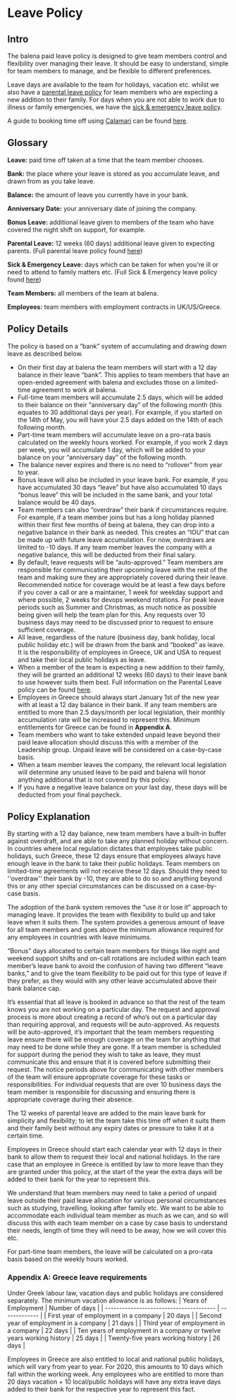 # Leave Policy

## Intro 
The balena paid leave policy is designed to give team members control and flexibility over managing their leave. It should be easy to understand, simple for team members to manage, and be flexible to different preferences. 

Leave days are available to the team for holidays, vacation etc. whilst we also have a [parental leave policy](../policies/parental-leave-policy.md) for team members who are expecting a new addition to their family. For days when you are not able to work due to illness or family emergencies, we have the [sick & emergency leave policy](../policies/sick-and-emergency-leave-policy.md).

A guide to booking time off using [Calamari](https://balena.calamari.io/o/sign-in) can be found [here](../tooling/calamari).

## Glossary
**Leave:** paid time off taken at a time that the team member chooses.

**Bank:** the place where your leave is stored as you accumulate leave, and drawn from as you take leave.

**Balance:** the amount of leave you currently have in your bank.

**Anniversary Date:** your anniversary date of joining the company.

**Bonus Leave:** additional leave given to members of the team who have covered the night shift on support, for example.

**Parental Leave:** 12 weeks (60 days) additional leave given to expecting parents. (Full parental leave policy found [here](https://github.com/balena-io/balena-io/wiki/Parental-Leave-Policy))

**Sick & Emergency Leave:** days which can be taken for when you're ill or need to attend to family matters etc. (Full Sick & Emergency leave policy found [here](https://github.com/balena-io/balena-io/wiki/Sick-&-Emergency-Leave-Policy))

**Team Members:** all members of the team at balena.

**Employees:** team members with employment contracts in UK/US/Greece.

## Policy Details
The policy is based on a “bank” system of accumulating and drawing down leave as described below. 

* On their first day at balena the team members will start with a 12 day balance in their leave “bank”. This applies to team members that have an open-ended agreement with balena and excludes those on a limited-time agreement to work at balena. 
* Full-time team members will accumulate 2.5 days, which will be added to their balance on their “anniversary day” of the following month (this equates to 30 additional days per year). For example, if you started on the 14th of May, you will have your 2.5 days added on the 14th of each following month.
* Part-time team members will accumulate leave on a pro-rata basis calculated on the weekly hours worked. For example, if you work 2 days per week, you will accumulate 1 day, which will be added to your balance on your “anniversary day” of the following month.
* The balance never expires and there is no need to “rollover” from year to year.
* Bonus leave will also be included in your leave bank. For example, if you have accumulated 30 days “leave” but have also accumulated 10 days “bonus leave” this will be included in the same bank, and your total balance would be 40 days. 
* Team members can also “overdraw” their bank if circumstances require. For example, if a team member joins but has a long holiday planned within their first few months of being at balena, they can drop into a negative balance in their bank as needed. This creates an “IOU” that can be made up with future leave accumulation. For now, overdraws are limited to -10 days. If any team member leaves the company with a negative balance, this will be deducted from their final salary.
* By default, leave requests will be “auto-approved.” Team members are responsible for communicating their upcoming leave with the rest of the team and making sure they are appropriately covered during their leave. Recommended notice for coverage would be at least a few days before if you cover a call or are a maintainer, 1 week for weekday support and where possible, 2 weeks for devops weekend rotations. For peak leave periods such as Summer and Christmas, as much notice as possible being given will help the team plan for this. Any requests over 10 business days may need to be discussed prior to request to ensure sufficient coverage.
* All leave, regardless of the nature (business day, bank holiday, local public holiday etc.) will be drawn from the bank and “booked” as leave. It is the responsibility of employees in Greece, UK and USA to request and take their local public holidays as leave.
* When a member of the team is expecting a new addition to their family, they will be granted an additional 12 weeks (60 days) to their leave bank to use however suits them best. Full information on the Parental Leave policy can be found [here](../policies/parental-leave-policy).
* Employees in Greece should always start January 1st of the new year with at least a 12 day balance in their bank. If any team members are entitled to more than 2.5 days/month per local legislation, their monthly accumulation rate will be increased to represent this. Minimum entitlements for Greece can be found in **Appendix A**.
* Team members who want to take extended unpaid leave beyond their paid leave allocation should discuss this with a member of the Leadership group. Unpaid leave will be considered on a case-by-case basis.
* When a team member leaves the company, the relevant local legislation will determine any unused leave to be paid and balena will honor anything additional that is not covered by this policy.
* If you have a negative leave balance on your last day, these days will be deducted from your final paycheck.


## Policy Explanation
By starting with a 12 day balance, new team members have a built-in buffer against overdraft, and are able to take any planned holiday without concern. In countries where local regulation dictates that employees take public holidays, such Greece, these 12 days ensure that employees always have enough leave in the bank to take their public holidays. Team members on limited-time agreements will not receive these 12 days. Should they need to ''overdraw'' their bank by -10, they are able to do so and anything beyond this or any other special circumstances can be discussed on a case-by-case basis.

The adoption of the bank system removes the “use it or lose it” approach to managing leave. It provides the team with flexibility to build up and take leave when it suits them. The system provides a generous amount of leave for all team members and goes above the minimum allowance required for any employees in countries with leave minimums.

“Bonus” days allocated to certain team members for things like night and weekend support shifts and on-call rotations are included within each team member’s leave bank to avoid the confusion of having two different “leave banks,” and to give the team flexibility to be paid out for this type of leave if they prefer, as they would with any other leave accumulated above their bank balance cap.

It’s essential that all leave is booked in advance so that the rest of the team knows you are not working on a particular day. The request and approval process is more about creating a record of who’s out on a particular day than requiring approval, and requests will be auto-approved. As requests will be auto-approved, it’s important that the team members requesting leave ensure there will be enough coverage on the team for anything that may need to be done while they are gone. If a team member is scheduled for support during the period they wish to take as leave, they must communicate this and ensure that it is covered before submitting their request. The notice periods above for communicating with other members of the team will ensure appropriate coverage for these tasks or responsibilities. For individual requests that are over 10 business days the team member is responsible for discussing and ensuring there is appropriate coverage during their absence.

The 12 weeks of parental leave are added to the main leave bank for simplicity and flexibility; to let the team take this time off when it suits them and their family best without any expiry dates or pressure to take it at a certain time.

Employees in Greece should start each calendar year with 12 days in their bank to allow them to request their local and national holidays. In the rare case that an employee in Greece is entitled by law to more leave than they are granted under this policy, at the start of the year the extra days will be added to their bank for the year to represent this.

We understand that team members may need to take a period of unpaid leave outside their paid leave allocation for various personal circumstances such as studying, travelling, looking after family etc. We want to be able to accommodate each individual team member as much as we can, and so will discuss this with each team member on a case by case basis to understand their needs, length of time they will need to be away, how we will cover this etc.

For part-time team members, the leave will be calculated on a pro-rata basis based on the weekly hours worked.

### Appendix A: Greece leave requirements 
Under Greek labour law, vacation days and public holidays are considered separately. The minimum vacation allowance is as follows:
| Years of Employment                     | Number of days |
| --------------------------------------- | ------------- |
| First year of employment in a company   | 20 days  |
| Second year of employment in a company  | 21 days  |
| Third year of employment in a company   | 22 days  |
| Ten years of employment in a company or twelve years working history           | 25 days  |
| Twenty-five years working history       | 26 days  |

Employees in Greece are also entitled to local and national public holidays, which will vary from year to year. For 2020, this amounts to 10 days which fall within the working week. Any employees who are entitled to more than 20 days vacation + 10 local/public holidays will have any extra leave days added to their bank for the respective year to represent this fact. 
